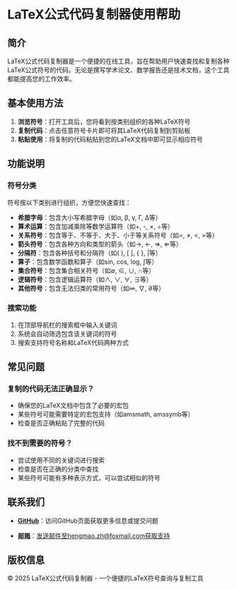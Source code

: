 # LaTeX公式代码复制器使用帮助

## 简介

LaTeX公式代码复制器是一个便捷的在线工具，旨在帮助用户快速查找和复制各种LaTeX公式符号的代码。无论是撰写学术论文、数学报告还是技术文档，这个工具都能提高您的工作效率。

## 基本使用方法

1. **浏览符号**：打开工具后，您将看到按类别组织的各种LaTeX符号
2. **复制代码**：点击任意符号卡片即可将其LaTeX代码复制到剪贴板
3. **粘贴使用**：将复制的代码粘贴到您的LaTeX文档中即可显示相应符号

## 功能说明

### 符号分类

符号按以下类别进行组织，方便您快速查找：

- **希腊字母**：包含大小写希腊字母（如α, β, γ, Γ, Δ等）
- **算术运算**：包含加减乘除等数学运算符（如+, -, ×, ÷等）
- **关系符号**：包含等于、不等于、大于、小于等关系符号（如=, ≠, <, >等）
- **箭头符号**：包含各种方向和类型的箭头（如→, ←, ⇒, ⇐等）
- **分隔符**：包含各种括号和分隔符（如( ), [ ], { }, |等）
- **算子**：包含数学函数和算子（如sin, cos, log, ∫等）
- **集合符号**：包含集合相关符号（如∅, ∈, ∪, ∩等）
- **逻辑符号**：包含逻辑运算符（如∧, ∨, ∀, ∃等）
- **其他符号**：包含无法归类的常用符号（如∞, ∇, ∂等）

### 搜索功能

1. 在顶部导航栏的搜索框中输入关键词
2. 系统会自动筛选包含该关键词的符号
3. 搜索支持符号名称和LaTeX代码两种方式

## 常见问题

### 复制的代码无法正确显示？

- 确保您的LaTeX文档中包含了必要的宏包
- 某些符号可能需要特定的宏包支持（如amsmath, amssymb等）
- 检查是否正确粘贴了完整的代码

### 找不到需要的符号？

- 尝试使用不同的关键词进行搜索
- 检查是否在正确的分类中查找
- 某些符号可能有多种表示方式，可以尝试相似的符号

## 联系我们


- <a href="https://github.com/zhmvoid/LaTeXPaste">**GitHub**</a>：访问GitHub页面获取更多信息或提交问题

- <a href="mailto:hengmao.zh@foxmail.com"> **邮箱**</a>：发送邮件至hengmao.zh@foxmail.com获取支持

## 版权信息

© 2025 LaTeX公式代码复制器 - 一个便捷的LaTeX符号查询与复制工具